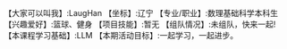 【大家可以叫我】:LaugHan 
【坐标】:辽宁 
【专业/职业】:数理基础科学本科生 
【兴趣爱好】:篮球、健身 
【项目技能】:暂无 
【组队情况】:未组队，快来一起! 
【本课程学习基础】:LLM 
【本期活动目标】:一起学习，一起进步。 